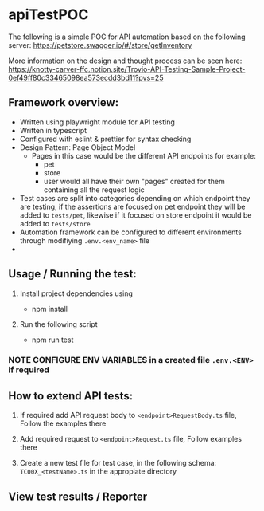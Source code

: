 # apiTestPOC

The following is a simple POC for API automation based on the following server:
https://petstore.swagger.io/#/store/getInventory

More information on the design and thought process can be seen here:
https://knotty-carver-ffc.notion.site/Trovio-API-Testing-Sample-Project-0ef49ff80c33465098ea573ecdd3bd11?pvs=25

## Framework overview:

- Written using playwright module for API testing
- Written in typescript
- Configured with eslint & prettier for syntax checking
- Design Pattern: Page Object Model
  - Pages in this case would be the different API endpoints for example:
    - pet
    - store
    - user
      would all have their own "pages" created for them containing all the request logic
- Test cases are split into categories depending on which endpoint they are testing, if the assertions are focused on pet endpoint they will be added to `tests/pet`, likewise if it focused on store endpoint it would be added to `tests/store`
- Automation framework can be configured to different environments through modifiying `.env.<env_name>` file
-

## Usage / Running the test:

1. Install project dependencies using

   - npm install

2. Run the following script

   - npm run test

### NOTE CONFIGURE ENV VARIABLES in a created file `.env.<ENV>` if required

## How to extend API tests:

1. If required add API request body to `<endpoint>RequestBody.ts` file, Follow the examples there

2. Add required request to `<endpoint>Request.ts` file, Follow examples there

3. Create a new test file for test case, in the following schema: `TC00X_<testName>.ts` in the appropiate directory

## View test results / Reporter
